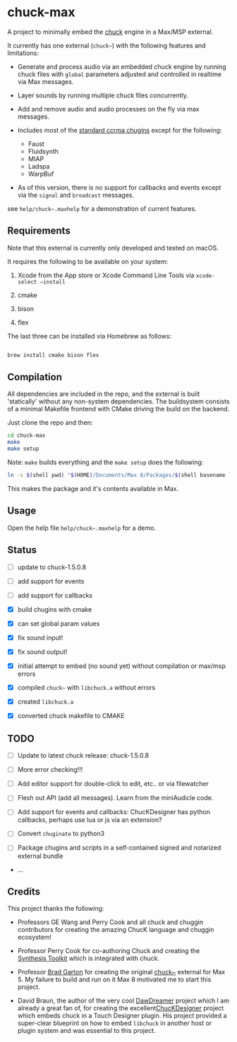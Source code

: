 # chuck-max

A project to minimally embed the [chuck](https://chuck.stanford.edu) engine in a Max/MSP external.

It currently has one external (`chuck~`) with the following features and limitations:

- Generate and process audio via an embedded chuck engine by running chuck files with `global` parameters adjusted and controlled in realtime via Max messages.

- Layer sounds by running multiple chuck files concurrently.

- Add and remove audio and audio processes on the fly via max messages.

- Includes most of the [standard ccrma chugins](https://github.com/ccrma/chugins) except for the following: 

	- Faust
	- Fluidsynth
	- MIAP
	- Ladspa
	- WarpBuf

- As of this version, there is no support for callbacks and events except via the `signal` and `broadcast` messages.

see `help/chuck~.maxhelp` for a demonstration of current features.

## Requirements

Note that this external is currently only developed and tested on macOS.

It requires the following to be available on your system:

1. Xcode from the App store or Xcode Command Line Tools via `xcode-select –install`

2. cmake

3. bison

4. flex

The last three can be installed via Homebrew as follows:

```bash

brew install cmake bison flex

```


## Compilation

All dependencies are included in the repo, and the external is built 'statically' without any non-system dependencies.
The buildsystem consists of a minimal Makefile frontend with CMake driving the build on the backend.

Just clone the repo and then:

```bash
cd chuck-max
make
make setup
```

Note: `make` builds everything and the `make setup` does the following:

```bash
ln -s $(shell pwd) "$(HOME)/Documents/Max 8/Packages/$(shell basename `pwd`)"
```

This makes the package and it's contents available in Max.


## Usage

Open the help file `help/chuck~.maxhelp` for a demo.


## Status

- [ ] update to chuck-1.5.0.8
- [ ] add support for events
- [ ] add support for callbacks
- [x] build chugins with cmake
- [x] can set global param values
- [x] fix sound input!
- [x] fix sound output!
- [x] initial attempt to embed (no sound yet) without compilation or max/msp errors
- [x] compiled `chuck~` with `libchuck.a` without errors
- [x] created `libchuck.a`
- [x] converted chuck makefile to CMAKE


## TODO

- [ ] Update to latest chuck release: chuck-1.5.0.8
      
- [ ] More error checking!!! 

- [ ] Add editor support for double-click to edit, etc.. or via filewatcher

- [ ] Flesh out API (add all messages). Learn from the miniAudicle code.

- [ ] Add support for events and callbacks: ChucKDesigner has python callbacks, perhaps use lua or js via an extension?

- [ ] Convert `chuginate` to python3

- [ ] Package chugins and scripts in a self-contained signed and notarized external bundle

- ...


## Credits

This project thanks the following:

- Professors GE Wang and Perry Cook and all chuck and chuggin contributors for creating the amazing ChucK language and chuggin ecosystem!

- Professor Perry Cook for co-authoring Chuck and creating the [Synthesis Toolkit](https://github.com/thestk/stk) which is integrated with chuck.

- Professor [Brad Garton](http://sites.music.columbia.edu/brad) for creating the original [chuck~](http://sites.music.columbia.edu/brad/chuck~) external for Max 5. My failure to build and run on it Max 8 motivated me to start this project.

- David Braun, the author of the very cool [DawDreamer](https://github.com/DBraun/DawDreamer) project which I am already a great fan of, for creating the excellent[ChucKDesigner](https://github.com/DBraun/ChucKDesigner) project which embeds chuck in a Touch Designer plugin. His project provided a super-clear blueprint on how to embed `libchuck` in another host or plugin system and was essential to this project.

